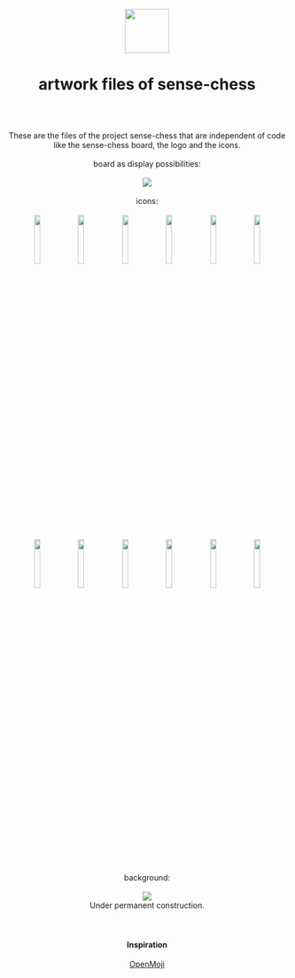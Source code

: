 <p align="center">
  <img src="https://raw.githubusercontent.com/sense-chess/artwork/master/sense-chess.png" width=80><br>
</p>
<h1 align="center">artwork files of sense-chess</h1>
<br>
<br>
<p align="center">
  These are the files of the project sense-chess that are independent of code like the sense-chess board, the logo and the icons.
  <br>
  <br>
  board as display possibilities:
  <br>
  <br>
  <img src="https://github.com/sense-chess/artwork/blob/master/DISPLAY/Version1.svg">
  <br>
  <br>
  icons:
  <br>
  <br>
  <img src="https://github.com/sense-chess/artwork/blob/master/bishop/bB.svg" width=15%>
  <img src="https://github.com/sense-chess/artwork/blob/master/king/bK.svg" width=15%>
  <img src="https://github.com/sense-chess/artwork/blob/master/knight/bN.svg" width=15%>
  <img src="https://github.com/sense-chess/artwork/blob/master/pawn/bP.svg" width=15%>
  <img src="https://github.com/sense-chess/artwork/blob/master/queen/bQ.svg" width=15%>
  <img src="https://github.com/sense-chess/artwork/blob/master/rook/bR.svg" width=15%>
  
  <br>
  <img src="https://github.com/sense-chess/artwork/blob/master/bishop/wB.svg" width=15%>
  <img src="https://github.com/sense-chess/artwork/blob/master/king/wK.svg" width=15%>
  <img src="https://github.com/sense-chess/artwork/blob/master/knight/wN.svg" width=15%>
  <img src="https://github.com/sense-chess/artwork/blob/master/pawn/wP.svg" width=15%>
  <img src="https://github.com/sense-chess/artwork/blob/master/queen/wQ.svg" width=15%>
  <img src="https://github.com/sense-chess/artwork/blob/master/rook/wR.svg" width=15%>
  <br>
  <br>
  background:
  <br>
  <br>
  <img src="https://github.com/sense-chess/artwork/blob/master/background.svg">
  <br>
  Under permanent construction.
  <br>
  <br>
  <br>
</p>  
<h4 align="center">Inspiration</h4>
<p align="center">
  <a href="http://openmoji.org/">OpenMoji</a>
  <br>
</p>
